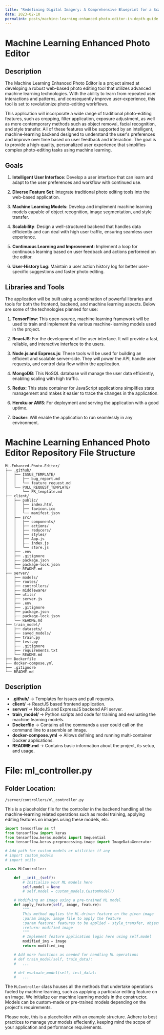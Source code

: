 ```yaml
---
title: "Redefining Digital Imagery: A Comprehensive Blueprint for a Scalable and Cloud-Integrated AI-Based Photo Editor"
date: 2023-02-10
permalink: posts/machine-learning-enhanced-photo-editor-in-depth-guide
---
```


# Machine Learning Enhanced Photo Editor

## Description

The Machine Learning Enhanced Photo Editor is a project aimed at developing a robust web-based photo editing tool that utilizes advanced machine learning technologies. With the ability to learn from repeated user interactions and patterns, and consequently improve user-experience, this tool is set to revolutionize photo-editing workflows.

This application will incorporate a wide range of traditional photo-editing features, such as cropping, filter application, exposure adjustment, as well as more contemporary methods such as object removal, facial recognition, and style transfer. All of these features will be supported by an intelligent, machine-learning backend designed to understand the user's preferences and improve over time based on user feedback and interaction. The goal is to provide a high-quality, personalized user experience that simplifies complex photo-editing tasks using machine learning.

## Goals

1. **Intelligent User Interface**: Develop a user interface that can learn and adapt to the user preferences and workflow with continued use.

2. **Diverse Feature Set**: Integrate traditional photo editing tools into the web-based application.

3. **Machine Learning Models**: Develop and implement machine learning models capable of object recognition, image segmentation, and style transfer.

4. **Scalability**: Design a well-structured backend that handles data efficiently and can deal with high user traffic, ensuring seamless user experience.

5. **Continuous Learning and Improvement**: Implement a loop for continuous learning based on user feedback and actions performed on the editor.

6. **User-History Log**: Maintain a user action history log for better user-specific suggestions and faster photo editing.

## Libraries and Tools

The application will be built using a combination of powerful libraries and tools for both the frontend, backend, and machine learning aspects. Below are some of the technologies planned for use:

1. **TensorFlow**: This open-source, machine learning framework will be used to train and implement the various machine-learning models used in the project.

2. **ReactJS**: For the development of the user interface. It will provide a fast, reliable, and interactive interface to the users.

3. **Node.js and Express.js**: These tools will be used for building an efficient and scalable server-side. They will power the API, handle user requests, and control data flow within the application.

4. **MongoDB**: This NoSQL database will manage the user data efficiently, enabling scaling with high traffic.

5. **Redux**: This state container for JavaScript applications simplifies state management and makes it easier to trace the changes in the application.

6. **Heroku or AWS**: For deployment and serving the application with a good uptime.

7. **Docker**: Will enable the application to run seamlessly in any environment.

# Machine Learning Enhanced Photo Editor Repository File Structure

```
ML-Enhanced-Photo-Editor/
├── .github/
│   ├── ISSUE_TEMPLATE/
│   │   ├── bug_report.md
│   │   └── feature_request.md
│   └── PULL_REQUEST_TEMPLATE/
│       └── PR_template.md
├── client/
│   ├── public/
│   │   ├── index.html
│   │   ├── favicon.ico
│   │   └── manifest.json
│   ├── src/
│   │   ├── components/
│   │   ├── actions/
│   │   ├── reducers/
│   │   ├── styles/
│   │   ├── App.js
│   │   ├── index.js
│   │   └── store.js
│   ├── .env
│   ├── .gitignore
│   ├── package.json
│   ├── package-lock.json
│   └── README.md
├── server/
│   ├── models/
│   ├── routes/
│   ├── controllers/
│   ├── middleware/
│   ├── utils/
│   ├── server.js
│   ├── .env
│   ├── .gitignore
│   ├── package.json
│   ├── package-lock.json
│   └── README.md
├── train_model/
│   ├── datasets/
│   ├── saved_models/
│   ├── train.py
│   ├── test.py
│   ├── .gitignore
│   ├── requirements.txt
│   └── README.md
├── Dockerfile
├── docker-compose.yml
├── .gitignore
└── README.md
```

## Description

- **.github/** -> Templates for issues and pull requests.
- **client/** -> ReactJS based frontend application.
- **server/** -> NodeJS and ExpressJS backend API server.
- **train_model/** -> Python scripts and code for training and evaluating the machine learning models.
- **Dockerfile** -> Contains all the commands a user could call on the command line to assemble an image.
- **docker-compose.yml** -> Allows defining and running multi-container Docker applications.
- **README.md** -> Contains basic information about the project, its setup, and usage.

# File: ml_controller.py

## Folder Location:

`/server/controllers/ml_controller.py`

This is a placeholder file for the controller in the backend handling all the machine-learning related operations such as model training, applying editing features on images using these models, etc.

```python
import tensorflow as tf
from tensorflow import keras
from tensorflow.keras.models import Sequential
from tensorflow.keras.preprocessing.image import ImageDataGenerator

# Add path for custom models or utilities if any
# import custom_models
# import utils

class MLController:

    def __init__(self):
        # Initialize your ML models here
        self.model = None
        # self.model = custom_models.CustomModel()

    # Modifying an image using a pre-trained ML model
    def apply_feature(self, image, feature):
        """
        This method applies the ML-driven feature on the given image
        :param image: image file to apply the feature
        :param feature: features to be applied - style_transfer, object_remove, etc.
        :return: modified image
        """
        # Implement feature application logic here using self.model
        modified_img = image
        return modified_img

    # Add more functions as needed for handling ML operations
    # def train_model(self, train_data):
    #   ...

    # def evaluate_model(self, test_data):
    #   ...

```

The `MLController` class houses all the methods that undertake operations fueled by machine learning, such as applying a particular editing feature on an image. We initialize our machine learning models in the constructor. Models can be custom-made or pre-trained models depending on the project's requirements.

Please note, this is a placeholder with an example structure. Adhere to best practices to manage your models effeciently, keeping mind the scope of your application and performance requirements.
